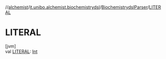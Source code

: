 //[alchemist](../../../index.md)/[it.unibo.alchemist.biochemistrydsl](../index.md)/[BiochemistrydslParser](index.md)/[LITERAL](-l-i-t-e-r-a-l.md)

# LITERAL

[jvm]\
val [LITERAL](-l-i-t-e-r-a-l.md): [Int](https://kotlinlang.org/api/latest/jvm/stdlib/kotlin/-int/index.html)
